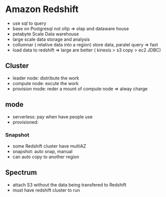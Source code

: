 # Amazon Redshift
- use sql to query
- base on Postgresql not oltp => olap and dataware house
- petabyte Scale Data warehouse
- large scale data storage and analysis
- collumnar ( relative data into a region) store data, paralel query => fast 
- load data to redshift => large are better ( kinesis > s3 copy > ec2 JDBC)
## Cluster
- leader node:  distribute the work
- compute node: excute the work 
- provision mode: reder a mount of compute node => alway charge
## mode
- serverless: pay when have people use
- provisioned: 
### Snapshot
- some Redshift cluster have multiAZ 
- snapshot: auto snap, manual
- can auto copy to another region


## Spectrum
- attach S3 without the data being transfered to Redshift
- must have redshift cluster to run